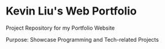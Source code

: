 # Kevin Liu's Web Portfolio

Project Repository for my Portfolio Website

Purpose: Showcase Programming and Tech-related Projects